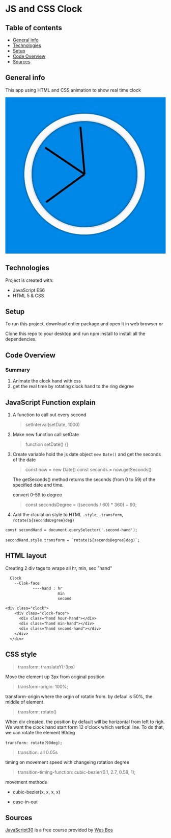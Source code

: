 # JS and CSS Clock

## Table of contents

- [General info](#general-info)
- [Technologies](#technologies)
- [Setup](#setup)
- [Code Overview](#Code-Overview)
- [Sources](#Sources)

## General info

This app using HTML and CSS animation to show real time clock

![Image](image/clock_final.gif)

## Technologies

Project is created with:

- JavaScript ES6
- HTML 5 & CSS

## Setup

To run this project, download entier package and open it in web browser or

Clone this repo to your desktop and run npm install to install all the dependencies.

## Code Overview

### Summary

1. Animate the clock hand with css
2. get the real time by rotating clock hand to the ring degree

## JavaScript Function explain

1. A function to call out every second

   > setInterval(setDate, 1000)

2. Make new function call setDate

   > function setDate() {}

3. Create variable hold the js date object `new Date()` and get the seconds of the date

   > const now = new Date()
   > const seconds = now.getSeconds()

   The getSeconds() method returns the seconds (from 0 to 59) of the specified date and time.

   convert 0-59 to degree

   > const secondsDegree = ((seconds / 60) \* 360) + 90;

4. Add the clculation style to HTML `.style`, `.transform`, `rotate(${secondsDegree}deg)`

```
const secondHand = document.querySelector('.second-hand');

secondHand.style.transform = `rotate(${secondsDegree}deg)`;

```

## HTML layout

Creating 2 div tags to wrape all hr, min, sec "hand"

```
  Clock
    --Clok-face
            ----hand : hr
                       min
                       second
```

```
<div class="clock">
    <div class="clock-face">
      <div class="hand hour-hand"></div>
      <div class="hand min-hand"></div>
      <div class="hand second-hand"></div>
    </div>
  </div>
```

## CSS style

> transform: translateY(-3px)

Move the element up 3px from original position

> transform-origin: 100%;

transform-origin where the orgin of rotatin from. by defaul is 50%, the middle of element

> transform: rotate()

When div clreated, the position by default will be horizontal from left to righ. We want the clock hand start form 12 o'clock which vertical line. To do that, we can rotate the element 90deg

`transform: rotate(90deg);`

> transition: all 0.05s

timing on movement speed with changeing rotation degree

> transition-timing-function: cubic-bezier(0.1, 2.7, 0.58, 1);

movement methods

- cubic-bezier(x, x, x, x)

* ease-in-out

## Sources

[JavaScript30](https://javascript30.com) is a free course provided by [Wes Bos](https://github.com/wesbos)
